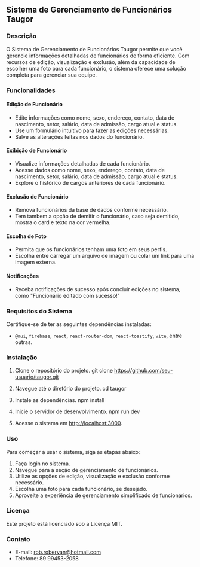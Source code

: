 ## Sistema de Gerenciamento de Funcionários Taugor

### Descrição

O Sistema de Gerenciamento de Funcionários Taugor permite que você gerencie informações detalhadas de funcionários de forma eficiente. Com recursos de edição, visualização e exclusão, além da capacidade de escolher uma foto para cada funcionário, o sistema oferece uma solução completa para gerenciar sua equipe.

### Funcionalidades

#### Edição de Funcionário

- Edite informações como nome, sexo, endereço, contato, data de nascimento, setor, salário, data de admissão, cargo atual e status.
- Use um formulário intuitivo para fazer as edições necessárias.
- Salve as alterações feitas nos dados do funcionário.

#### Exibição de Funcionário

- Visualize informações detalhadas de cada funcionário.
- Acesse dados como nome, sexo, endereço, contato, data de nascimento, setor, salário, data de admissão, cargo atual e status.
- Explore o histórico de cargos anteriores de cada funcionário.

#### Exclusão de Funcionário

- Remova funcionários da base de dados conforme necessário.
- Tem tambem a opção de demitir o funcionário, caso seja demitido, mostra o card e texto na cor vermelha.


#### Escolha de Foto

- Permita que os funcionários tenham uma foto em seus perfis.
- Escolha entre carregar um arquivo de imagem ou colar um link para uma imagem externa.

#### Notificações

- Receba notificações de sucesso após concluir edições no sistema, como "Funcionário editado com sucesso!"

### Requisitos do Sistema

Certifique-se de ter as seguintes dependências instaladas:
- `@mui`, `firebase`, `react`, `react-router-dom`, `react-toastify`, `vite`, entre outras.

### Instalação

1. Clone o repositório do projeto.
git clone https://github.com/seu-usuario/taugor.git

2. Navegue até o diretório do projeto.
cd taugor

3. Instale as dependências.
npm install


4. Inicie o servidor de desenvolvimento.
npm run dev


5. Acesse o sistema em [http://localhost:3000](http://localhost:3000).

### Uso

Para começar a usar o sistema, siga as etapas abaixo:
1. Faça login no sistema.
2. Navegue para a seção de gerenciamento de funcionários.
3. Utilize as opções de edição, visualização e exclusão conforme necessário.
4. Escolha uma foto para cada funcionário, se desejado.
5. Aproveite a experiência de gerenciamento simplificado de funcionários.

### Licença

Este projeto está licenciado sob a Licença MIT.

### Contato

- E-mail: rob.robervan@hotmail.com
- Telefone: 89 99453-2058
